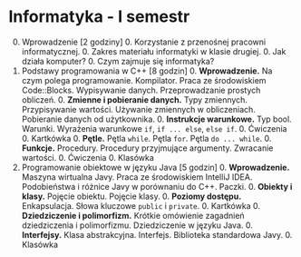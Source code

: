 Informatyka - I semestr
=============

0. Wprowadzenie [2 godziny]
    0. Korzystanie z przenośnej pracowni informatycznej.
    0. Zakres materiału informatyki w klasie drugiej.
    0. Jak działa komputer?
    0. Czym zajmuje się informatyka?
0. Podstawy programowania w C++ [8 godzin]
    0. **Wprowadzenie.** Na czym polega programowanie. Kompilator. 
       Praca ze środowiskiem Code::Blocks. Wypisywanie danych. Przeprowadzanie 
       prostych obliczeń.
    0. **Zmienne i pobieranie danych.** Typy zmiennych. Przypisywanie wartości. 
       Używanie zmiennych w obliczeniach. Pobieranie danych od użytkownika.
    0. **Instrukcje warunkowe.** Typ bool. Warunki. Wyrażenia warunkowe 
       `if`, `if ... else`, `else if`.
    0. Ćwiczenia
    0. Kartkówka
    0. **Pętle.** Pętla `while`. Pętla `for`. Pętla `do ... while`.
    0. **Funkcje.** Procedury. Procedury przyjmujące argumenty. Zwracanie wartości.
    0. Ćwiczenia
    0. Klasówka
0. Programowanie obiektowe w języku Java [5 godzin]
    0. **Wprowadzenie.** Maszyna wirtualna Javy. Praca ze środowiskiem 
       IntelliJ IDEA. Podobieństwa i różnice Javy w porównaniu do C++. Paczki.
    0. **Obiekty i klasy.** Pojęcie obiektu. Pojęcie klasy.
    0. **Poziomy dostępu.** Enkapsulacja. Słowa kluczowe `public` i `private`.
    0. Kartkówka
    0. **Dziedziczenie i polimorfizm.** Krótkie omówienie zagadnień
       dziedziczenia i polimorfizmu. Dziedziczenie w języku Java.
    0. **Interfejsy.** Klasa abstrakcyjna. Interfejs. Biblioteka standardowa Javy.
    0. Klasówka
